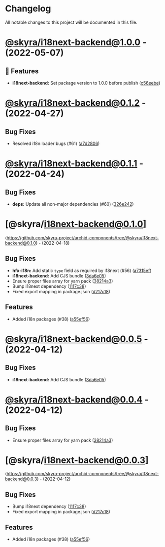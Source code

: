# Changelog

All notable changes to this project will be documented in this file.

# [@skyra/i18next-backend@1.0.0](https://github.com/skyra-project/archid-components/compare/@skyra/i18next-backend@0.1.2...@skyra/i18next-backend@1.0.0) - (2022-05-07)

## 🚀 Features

- **i18next-backend:** Set package version to 1.0.0 before publish ([c56eebe](https://github.com/skyra-project/archid-components/commit/c56eebe83aa3c9859f02762467401fbca87af3e3))

# [@skyra/i18next-backend@0.1.2](https://github.com/skyra-project/archid-components/compare/@skyra/i18next-backend@0.1.1...@skyra/i18next-backend@0.1.2) - (2022-04-27)

## Bug Fixes

- Resolved i18n loader bugs (#61) ([a7d2806](https://github.com/skyra-project/archid-components/commit/a7d28063c705a3e0cf6111140a63622f4a104055))

# [@skyra/i18next-backend@0.1.1](https://github.com/skyra-project/archid-components/compare/@skyra/i18next-backend@0.1.0...@skyra/i18next-backend@0.1.1) - (2022-04-24)

## Bug Fixes

- **deps:** Update all non-major dependencies (#60) ([326e242](https://github.com/skyra-project/archid-components/commit/326e242c638ad735be8c7746223596fe108e5941))

# [@skyra/i18next-backend@0.1.0]
(https://github.com/skyra-project/archid-components/tree/@skyra/i18next-backend@0.1.0) - (2022-04-18)

## Bug Fixes

- **hfx-i18n:** Add static `type` field as required by i18next (#56) ([a7315ef](https://github.com/skyra-project/archid-components/commit/a7315ef0c87f61d8b1338ee16a82c17a5876fc5f))
- **i18next-backend:** Add CJS bundle ([3da6e05](https://github.com/skyra-project/archid-components/commit/3da6e051009a0e23026bf7fd674085f996ca9edf))
- Ensure proper files array for yarn pack ([38214a3](https://github.com/skyra-project/archid-components/commit/38214a3be182369efe076428c425b6aa43e1ee35))
- Bump i18next dependency ([1117c38](https://github.com/skyra-project/archid-components/commit/1117c38949f9ec238c72c396df0b623a74ec07c6))
- Fixed export mapping in package.json ([d217c18](https://github.com/skyra-project/archid-components/commit/d217c18ac357fd83c448fc5682857b292e09da60))

## Features

- Added i18n packages (#38) ([a55ef56](https://github.com/skyra-project/archid-components/commit/a55ef562219162879f436d80e8f12acef82dd3ec))

# [@skyra/i18next-backend@0.0.5](https://github.com/skyra-project/archid-components/compare/@skyra/i18next-backend@0.0.4...@skyra/i18next-backend@0.0.5) - (2022-04-12)

## Bug Fixes

- **i18next-backend:** Add CJS bundle ([3da6e05](https://github.com/skyra-project/archid-components/commit/3da6e051009a0e23026bf7fd674085f996ca9edf))

# [@skyra/i18next-backend@0.0.4](https://github.com/skyra-project/archid-components/compare/@skyra/i18next-backend@0.0.3...@skyra/i18next-backend@0.0.4) - (2022-04-12)

## Bug Fixes

- Ensure proper files array for yarn pack ([38214a3](https://github.com/skyra-project/archid-components/commit/38214a3be182369efe076428c425b6aa43e1ee35))

# [@skyra/i18next-backend@0.0.3]
(https://github.com/skyra-project/archid-components/tree/@skyra/i18next-backend@0.0.3) - (2022-04-12)

## Bug Fixes

- Bump i18next dependency ([1117c38](https://github.com/skyra-project/archid-components/commit/1117c38949f9ec238c72c396df0b623a74ec07c6))
- Fixed export mapping in package.json ([d217c18](https://github.com/skyra-project/archid-components/commit/d217c18ac357fd83c448fc5682857b292e09da60))

## Features

- Added i18n packages (#38) ([a55ef56](https://github.com/skyra-project/archid-components/commit/a55ef562219162879f436d80e8f12acef82dd3ec))

